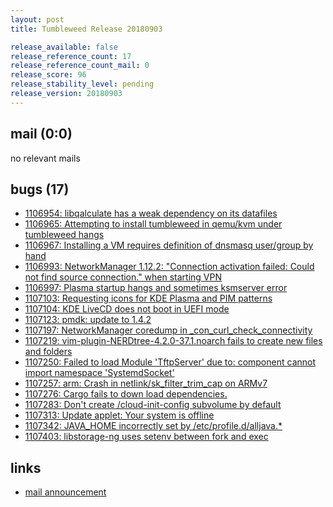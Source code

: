 ```yaml
---
layout: post
title: Tumbleweed Release 20180903

release_available: false
release_reference_count: 17
release_reference_count_mail: 0
release_score: 96
release_stability_level: pending
release_version: 20180903
---
```


## mail (0:0)

no relevant mails

## bugs (17)

<!--more-->

- [1106954: libqalculate has a weak dependency on its datafiles](https://bugzilla.opensuse.org/show_bug.cgi?id=1106954)
- [1106965: Attempting to install tumbleweed in qemu/kvm under tumbleweed hangs](https://bugzilla.opensuse.org/show_bug.cgi?id=1106965)
- [1106967: Installing a VM requires definition of dnsmasq user/group by hand](https://bugzilla.opensuse.org/show_bug.cgi?id=1106967)
- [1106993: NetworkManager 1.12.2: "Connection activation failed: Could not find source connection." when starting VPN](https://bugzilla.opensuse.org/show_bug.cgi?id=1106993)
- [1106997: Plasma startup hangs and sometimes ksmserver error](https://bugzilla.opensuse.org/show_bug.cgi?id=1106997)
- [1107103: Requesting icons for KDE Plasma and PIM patterns](https://bugzilla.opensuse.org/show_bug.cgi?id=1107103)
- [1107104: KDE LiveCD does not boot in UEFI mode](https://bugzilla.opensuse.org/show_bug.cgi?id=1107104)
- [1107123: pmdk: update to 1.4.2](https://bugzilla.opensuse.org/show_bug.cgi?id=1107123)
- [1107197: NetworkManager coredump in _con_curl_check_connectivity](https://bugzilla.opensuse.org/show_bug.cgi?id=1107197)
- [1107219: vim-plugin-NERDtree-4.2.0-37.1.noarch fails to create new files and folders](https://bugzilla.opensuse.org/show_bug.cgi?id=1107219)
- [1107250: Failed to load Module 'TftpServer' due to: component cannot import namespace 'SystemdSocket'](https://bugzilla.opensuse.org/show_bug.cgi?id=1107250)
- [1107257: arm: Crash in netlink/sk_filter_trim_cap on ARMv7](https://bugzilla.opensuse.org/show_bug.cgi?id=1107257)
- [1107276: Cargo fails to down load dependencies.](https://bugzilla.opensuse.org/show_bug.cgi?id=1107276)
- [1107283: Don't create /cloud-init-config subvolume by default](https://bugzilla.opensuse.org/show_bug.cgi?id=1107283)
- [1107313: Update applet: Your system is offline](https://bugzilla.opensuse.org/show_bug.cgi?id=1107313)
- [1107342: JAVA_HOME incorrectly set by /etc/profile.d/alljava.*](https://bugzilla.opensuse.org/show_bug.cgi?id=1107342)
- [1107403: libstorage-ng uses setenv between fork and exec](https://bugzilla.opensuse.org/show_bug.cgi?id=1107403)



## links

- [mail announcement](https://lists.opensuse.org/opensuse-factory/2018-09/msg00017.html)
